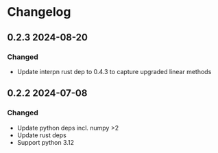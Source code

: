 # Changelog

## 0.2.3 2024-08-20

### Changed

* Update interpn rust dep to 0.4.3 to capture upgraded linear methods

## 0.2.2 2024-07-08

### Changed

* Update python deps incl. numpy >2
* Update rust deps
* Support python 3.12
